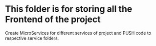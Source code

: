 # This folder is for storing all the Frontend of the project

Create MicroServices for different services of project and PUSH code to respective service folders.
